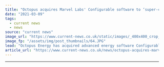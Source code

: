 ```yaml
---
title: "Octopus acquires Marvel Labs' Configurable software to ‘super-charge’ Kraken"
date: "2021-03-09"
tags: 
  - current news
  - news
source: "current news"
image_url: "https://www.current-news.co.uk/static/images/_400x400_crop_center-center/Octopus-Energy-Agile-credit-Octopus-Energy.JPG"
image_fp: "/assets/img/post_thumbnails/64.JPG"
lead: "​Octopus Energy has acquired advanced energy software Configurable from Marvel Labs, in a move that will 'super-charge' its Kraken platform’s market supply capabilities."
article_url: "https://www.current-news.co.uk/news/octopus-acquires-marvel-labs-configurable-software-to-super-charge-kraken?utm_source=rss-feeds&utm_medium=rss&utm_campaign=rss"
---
```


---
